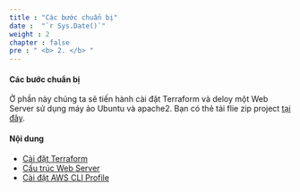 ```yaml
---
title : "Các bước chuẩn bị"
date :  "`r Sys.Date()`" 
weight : 2 
chapter : false
pre : " <b> 2. </b> "
---
```


#### Các bước chuẩn bị

Ở phần này chúng ta sẽ tiến hành cài đặt Terraform và deloy một Web Server sử dụng máy ảo Ubuntu và apache2. Bạn có thẻ tải flie zip project [tại đây](https://drive.google.com/file/d/1gX3jZYLwI9cdBnPQCfGZx4S2DF8YRwM-/view?usp=sharing).

#### Nội dung
- [Cài đặt Terraform](2.1-terraform-install/)
- [Cấu trúc Web Server](2.2-ws-structure/)
- [Cài đặt AWS CLI Profile](2.3-profile/)
